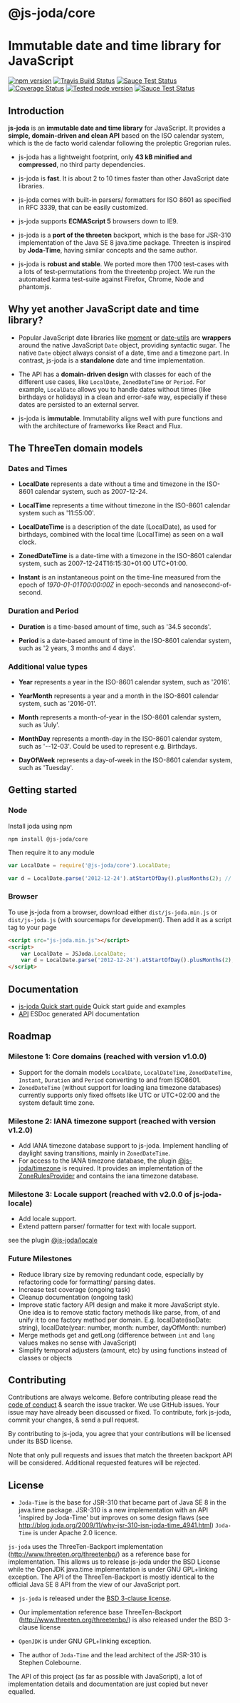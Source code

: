 # @js-joda/core

# Immutable date and time library for JavaScript

[![npm version](https://badge.fury.io/js/%40js-joda%2Fcore.svg)](https://badge.fury.io/js/%40js-joda%2Fcore)
[![Travis Build Status](https://travis-ci.org/js-joda/js-joda.svg)](https://travis-ci.org/js-joda/js-joda)
[![Sauce Test Status](https://saucelabs.com/buildstatus/js-joda)](https://saucelabs.com/u/js-joda)
[![Coverage Status](https://coveralls.io/repos/js-joda/js-joda/badge.svg?branch=master&service=github)](https://coveralls.io/github/js-joda/js-joda?branch=master)
[![Tested node version](https://img.shields.io/badge/tested_with-current_node_LTS-blue.svg?style=flat)]()
[![Sauce Test Status](https://saucelabs.com/browser-matrix/js-joda.svg)](https://saucelabs.com/u/js-joda)

## Introduction

**js-joda** is an **immutable date and time library** for JavaScript. It provides a **simple, domain-driven and clean API** based on the ISO calendar system, which is the de facto world calendar following the proleptic Gregorian rules.

- js-joda has a lightweight footprint, only **43 kB minified and compressed**, no third party dependencies.

- js-joda is **fast**. It is about 2 to 10 times faster than other JavaScript date libraries.

- js-joda comes with built-in parsers/ formatters for ISO 8601 as specified in RFC 3339, that can be easily customized.

- js-joda supports **ECMAScript 5** browsers down to IE9.

- js-joda is a **port of the threeten** backport, which is the base for JSR-310 implementation of the Java SE 8 java.time package. Threeten is inspired by **Joda-Time**, having similar concepts and the same author.

- js-joda is **robust and stable**. We ported more then 1700 test-cases with a lots of test-permutations from the threetenbp project. We run the automated karma test-suite against Firefox, Chrome, Node and phantomjs.

## Why yet another JavaScript date and time library?

- Popular JavaScript date libraries like [moment](https://momentjs.com/) or [date-utils](https://github.com/continuouscalendar/dateutils) are **wrappers** around the native JavaScript `Date` object, providing syntactic sugar. The native `Date` object always consist of a date, time and a timezone part. In contrast, js-joda is a **standalone** date and time implementation.

- The API has a **domain-driven design** with classes for each of the different use cases, like `LocalDate`, `ZonedDateTime` or `Period`. For example, `LocalDate` allows you to handle dates without times (like birthdays or holidays) in a clean and error-safe way, especially if these dates are persisted to an external server.

- js-joda is **immutable**. Immutability aligns well with pure functions and with the architecture of frameworks like React and Flux.

## The ThreeTen domain models

### Dates and Times

- **LocalDate** represents a date without a time and timezone in the ISO-8601 calendar system, such as 2007-12-24.

- **LocalTime** represents a time without timezone in the ISO-8601 calendar system such as '11:55:00'.

- **LocalDateTime** is a description of the date (LocalDate), as used for birthdays, combined with the local time (LocalTime) as seen on a wall clock.

- **ZonedDateTime** is a date-time with a timezone in the ISO-8601 calendar system, such as 2007-12-24T16:15:30+01:00 UTC+01:00.

- **Instant** is an instantaneous point on the time-line measured from the epoch of _1970-01-01T00:00:00Z_ in epoch-seconds and nanosecond-of-second.

### Duration and Period

- **Duration** is a time-based amount of time, such as '34.5 seconds'.

- **Period** is a date-based amount of time in the ISO-8601 calendar system, such as '2 years, 3 months and 4 days'.

### Additional value types

- **Year** represents a year in the ISO-8601 calendar system, such as '2016'.

- **YearMonth** represents a year and a month in the ISO-8601 calendar system, such as '2016-01'.

- **Month** represents a month-of-year in the ISO-8601 calendar system, such as 'July'.

- **MonthDay** represents a month-day in the ISO-8601 calendar system, such as '--12-03'. Could be used to represent e.g. Birthdays.

- **DayOfWeek** represents a day-of-week in the ISO-8601 calendar system, such as 'Tuesday'.

## Getting started

### Node

Install joda using npm

```
npm install @js-joda/core
```

Then require it to any module

```js
var LocalDate = require('@js-joda/core').LocalDate;

var d = LocalDate.parse('2012-12-24').atStartOfDay().plusMonths(2); // 2013-02-24T00:00:00
```

### Browser

To use js-joda from a browser, download either `dist/js-joda.min.js` or `dist/js-joda.js` (with sourcemaps for development). Then add it as a script tag to your page

```html
<script src="js-joda.min.js"></script>
<script>
    var LocalDate = JSJoda.LocalDate;
    var d = LocalDate.parse('2012-12-24').atStartOfDay().plusMonths(2); // 2013-02-24T00:00:00
</script>
```

## Documentation

- [js-joda Quick start guide](//js-joda.github.io/js-joda/manual/getting-started.html) Quick start guide and examples
- [API](//js-joda.github.io/js-joda/identifiers.html) ESDoc generated API documentation

## Roadmap

### Milestone 1: Core domains (reached with version v1.0.0)

- Support for the domain models `LocalDate`, `LocalDateTime`, `ZonedDateTime`, `Instant`, `Duration` and `Period` converting to and from ISO8601.
- `ZonedDateTime` (without support for loading iana timezone databases) currently supports only fixed offsets like UTC or UTC+02:00 and the system default time zone.

### Milestone 2: IANA timezone support (reached with version v1.2.0)

- Add IANA timezone database support to js-joda. Implement handling of daylight saving transitions, mainly in `ZonedDateTime`.
- For access to the IANA timezone database, the plugin [@js-joda/timezone](//github.com/js-joda/js-joda/tree/master/packages/timezone) is required. It provides an implementation of the [ZoneRulesProvider](//js-joda.github.io/js-joda/class/packages/core/src/zone/ZoneRulesProvider.js~ZoneRulesProvider.html) and contains the iana timezone database.

### Milestone 3: Locale support (reached with v2.0.0 of js-joda-locale)

- Add locale support.
- Extend pattern parser/ formatter for text with locale support.

see the plugin [@js-joda/locale](//github.com/js-joda/js-joda/tree/master/packages/locale)

### Future Milestones

- Reduce library size by removing redundant code, especially by refactoring code for formatting/ parsing dates.
- Increase test coverage (ongoing task)
- Cleanup documentation (ongoing task)
- Improve static factory API design and make it more JavaScript style. One idea is to remove static factory methods like parse, from, of and unify it to one factory method per domain. E.g. localDate(isoDate: string), localDate(year: number, month: number, dayOfMonth: number)
- Merge methods get and getLong (difference between `int` and `long` values makes no sense with JavaScript)
- Simplify temporal adjusters (amount, etc) by using functions instead of classes or objects

## Contributing

Contributions are always welcome. Before contributing please read the [code of conduct](http://contributor-covenant.org/version/1/4/) &
search the issue tracker. We use GitHub issues. Your issue may have already been discussed or fixed. To contribute, fork js-joda, commit your changes, & send a pull request.

By contributing to js-joda, you agree that your contributions will be licensed under its BSD license.

Note that only pull requests and issues that match the threeten backport API will be considered. Additional requested features will be rejected.

## License

- `Joda-Time` is the base for JSR-310 that became part of Java SE 8 in the java.time package. JSR-310 is a new implementation with an API 'inspired by Joda-Time' but improves on some design flaws (see http://blog.joda.org/2009/11/why-jsr-310-isn-joda-time_4941.html) `Joda-Time` is under Apache 2.0 licence.

`js-joda` uses the ThreeTen-Backport implementation (http://www.threeten.org/threetenbp/) as a reference base for implementation. This allows us to release js-joda under the BSD License while the OpenJDK java.time implementation is under GNU GPL+linking exception. The API of the ThreeTen-Backport is mostly identical to the official Java SE 8 API from the view of our JavaScript port.

- `js-joda` is released under the [BSD 3-clause license](//github.com/js-joda/js-joda/blob/master/LICENSE).

- Our implementation reference base ThreeTen-Backport (http://www.threeten.org/threetenbp/) is also released under the BSD 3-clause license

- `OpenJDK` is under GNU GPL+linking exception.

- The author of `Joda-Time` and the lead architect of the JSR-310 is Stephen Colebourne.

The API of this project (as far as possible with JavaScript), a lot of implementation details and documentation
are just copied but never equalled.
